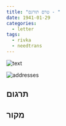 ```yaml
---
title: "טרם תורגם - "
date: 1941-01-29
categories:
  - letter
tags:
  - rivka
  - needtrans
---
```


![text](/pupko-papers/assets/images/1941-01-29-content.jpg)

![addresses](/pupko-papers/assets/images/1941-01-29-addresses.jpg)

## תרגום


## מקור
